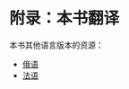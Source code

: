 # 附录：本书翻译

本书其他语言版本的资源：

- [俄语](https://doc.rust-lang.ru/async-book/)
- [法语](https://jimskapt.github.io/async-book-fr/)
